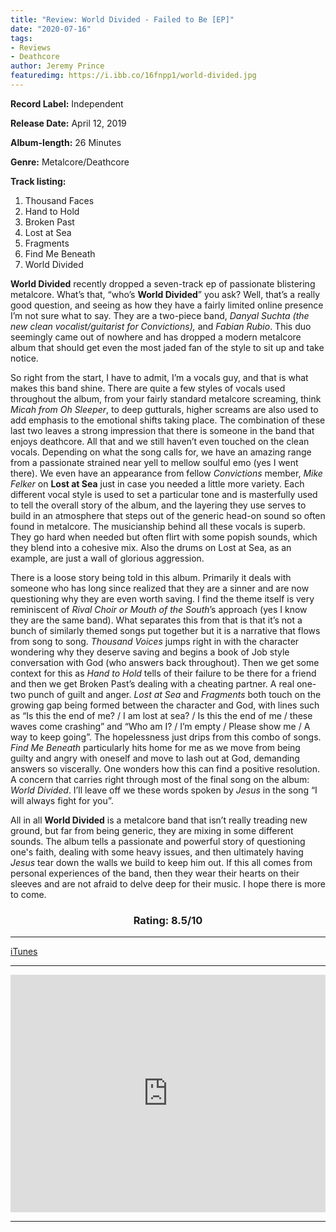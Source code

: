 ```yaml
---
title: "Review: World Divided - Failed to Be [EP]"
date: "2020-07-16"
tags:
- Reviews
- Deathcore
author: Jeremy Prince
featuredimg: https://i.ibb.co/16fnpp1/world-divided.jpg
---
```


**Record Label:** Independent 

**Release Date:** April 12, 2019

**Album-length:** 26 Minutes

**Genre:** Metalcore/Deathcore

**Track listing:** 

1. Thousand Faces 
2. Hand to Hold 
3. Broken Past 
4. Lost at Sea 
5. Fragments 
6. Find Me Beneath 
7. World Divided

**World Divided** recently dropped a seven-track ep of passionate blistering metalcore. What’s that, “who’s **World Divided**” you ask? Well, that’s a really good question, and seeing as how they have a fairly limited online presence I’m not sure what to say. They are a two-piece band, _Danyal Suchta (the new clean vocalist/guitarist for Convictions),_ and _Fabian Rubio_. This duo seemingly came out of nowhere and has dropped a modern metalcore album that should get even the most jaded fan of the style to sit up and take notice.

So right from the start, I have to admit, I’m a vocals guy, and that is what makes this band shine. There are quite a few styles of vocals used throughout the album, from your fairly standard metalcore screaming, think _Micah from Oh Sleeper_, to deep gutturals, higher screams are also used to add emphasis to the emotional shifts taking place. The combination of these last two leaves a strong impression that there is someone in the band that enjoys deathcore. All that and we still haven’t even touched on the clean vocals. Depending on what the song calls for, we have an amazing range from a passionate strained near yell to mellow soulful emo (yes I went there). We even have an appearance from fellow _Convictions_ member, _Mike Felker_ on **Lost at Sea** just in case you needed a little more variety. Each different vocal style is used to set a particular tone and is masterfully used to tell the overall story of the album, and the layering they use serves to build in an atmosphere that steps out of the generic head-on sound so often found in metalcore. The musicianship behind all these vocals is superb. They go hard when needed but often flirt with some popish sounds, which they blend into a cohesive mix. Also the drums on Lost at Sea, as an example, are just a wall of glorious aggression.

There is a loose story being told in this album. Primarily it deals with someone who has long since realized that they are a sinner and are now questioning why they are even worth saving. I find the theme itself is very reminiscent of _Rival Choir or Mouth of the South_’s approach (yes I know they are the same band). What separates this from that is that it’s not a bunch of similarly themed songs put together but it is a narrative that flows from song to song. _Thousand Voices_ jumps right in with the character wondering why they deserve saving and begins a book of Job style conversation with God (who answers back throughout). Then we get some context for this as _Hand to Hold_ tells of their failure to be there for a friend and then we get Broken Past’s dealing with a cheating partner. A real one-two punch of guilt and anger. _Lost at Sea_ and _Fragments_ both touch on the growing gap being formed between the character and God, with lines such as “Is this the end of me? / I am lost at sea? / Is this the end of me / these waves come crashing” and “Who am I? / I’m empty / Please show me / A way to keep going”. The hopelessness just drips from this combo of songs. _Find Me Beneath_ particularly hits home for me as we move from being guilty and angry with oneself and move to lash out at God, demanding answers so viscerally. One wonders how this can find a positive resolution. A concern that carries right through most of the final song on the album: _World Divided_. I’ll leave off we these words spoken by _Jesus_ in the song “I will always fight for you”.

All in all **World Divided** is a metalcore band that isn’t really treading new ground, but far from being generic, they are mixing in some different sounds. The album tells a passionate and powerful story of questioning one's faith, dealing with some heavy issues, and then ultimately having _Jesus_ tear down the walls we build to keep him out. If this all comes from personal experiences of the band, then they wear their hearts on their sleeves and are not afraid to delve deep for their music. I hope there is more to come.

<h3 style="text-align:center;">Rating: 8.5/10</h3>

<hr>

[iTunes](https://music.apple.com/ca/album/failed-to-be/1507467282)

* * *

<iframe src="https://open.spotify.com/embed/album/5PBQVFvbCIWwrNBErkrkiN" style="border: 0; width: 100%; height: 380px;" allowfullscreen allow="encrypted-media"></iframe>


<hr>

